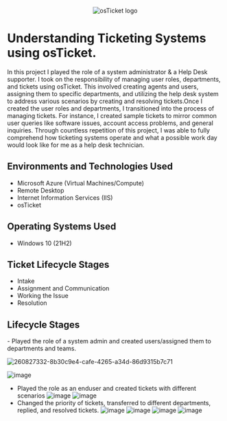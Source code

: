 <p align="center">
<img src="https://i.imgur.com/Clzj7Xs.png" alt="osTicket logo"/>
</p>

<h1>Understanding Ticketing Systems using osTicket.</h1>
In this project I played the role of a system administrator & a Help Desk supporter. I took on the responsibility of managing user roles, departments, and tickets using osTicket. This involved creating agents and users, assigning them to specific departments, and utilizing the help desk system to address various scenarios by creating and resolving tickets.Once I created the user roles and departments, I transitioned into the process of managing tickets. For instance, I created sample tickets to mirror common user queries like software issues, account access problems, and general inquiries. Through countless repetition of this project, I was able to fully comprehend how ticketing systems operate and what a possible work day would look like for me as a help desk technician. <br />

<h2>Environments and Technologies Used</h2>

- Microsoft Azure (Virtual Machines/Compute)
- Remote Desktop
- Internet Information Services (IIS)
- osTicket

<h2>Operating Systems Used </h2>

- Windows 10</b> (21H2)

<h2>Ticket Lifecycle Stages</h2>

- Intake
- Assignment and Communication
- Working the Issue
- Resolution

<h2>Lifecycle Stages</h2>
- Played the role of a system admin and created users/assigned them to departments and teams.


![260827332-8b30c9e4-cafe-4265-a34d-86d9315b7c71](https://github.com/terranceharris1/ticket-lifecycle/assets/142275089/82895a0d-4f1b-4af0-8ce0-d39e6cd57226)


![image](https://github.com/terranceharris1/ticket-lifecycle/assets/142275089/8c35c099-42fc-4532-83a4-55fbc8afa14c)
- Played the role as an enduser and created tickets with different scenarios 
![image](https://github.com/terranceharris1/ticket-lifecycle/assets/142275089/babc8e8d-5cd5-4bdd-97ac-686e3a6d7daf)
![image](https://github.com/terranceharris1/ticket-lifecycle/assets/142275089/365a1031-c172-4d3e-b2b9-27e34fa4f2a5)
- Changed the priority of tickets, transferred to different departments, replied, and resolved tickets. 
![image](https://github.com/terranceharris1/ticket-lifecycle/assets/142275089/c73d1858-768a-42e5-94a0-b22ee66af190)
![image](https://github.com/terranceharris1/ticket-lifecycle/assets/142275089/c3be2af8-dd53-4c81-8c40-4da7969366cc)
![image](https://github.com/terranceharris1/ticket-lifecycle/assets/142275089/061b7fe4-3e7f-4ee2-9595-9d45dd00d10b)
![image](https://github.com/terranceharris1/ticket-lifecycle/assets/142275089/c228d4c1-64ca-472c-a952-642a3ccecd71)
















<br />
